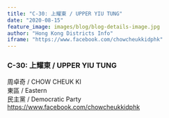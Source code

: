 ```yaml
---
title: "C-30: 上耀東 / UPPER YIU TUNG"
date: "2020-08-15"
feature_image: images/blog/blog-details-image.jpg
author: "Hong Kong Districts Info"
iframe: "https://www.facebook.com/chowcheukkidphk"
---
```


### C-30: 上耀東 / UPPER YIU TUNG  
周卓奇 / CHOW CHEUK KI  
東區 / Eastern  
民主黨 / Democratic Party  
https://www.facebook.com/chowcheukkidphk
